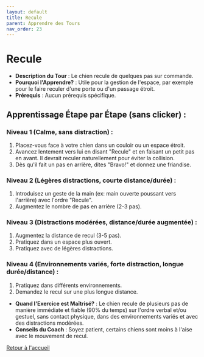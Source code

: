 ```yaml
---
layout: default
title: Recule
parent: Apprendre des Tours
nav_order: 23
---
```


# Recule
- **Description du Tour** : Le chien recule de quelques pas sur commande.
- **Pourquoi l'Apprendre?** : Utile pour la gestion de l'espace, par exemple pour le faire reculer d'une porte ou d'un passage étroit.
- **Prérequis** : Aucun prérequis spécifique.

## Apprentissage Étape par Étape (sans clicker) :

### Niveau 1 (Calme, sans distraction) :
1. Placez-vous face à votre chien dans un couloir ou un espace étroit.
2. Avancez lentement vers lui en disant "Recule" et en faisant un petit pas en avant. Il devrait reculer naturellement pour éviter la collision.
3. Dès qu'il fait un pas en arrière, dites "Bravo!" et donnez une friandise.

### Niveau 2 (Légères distractions, courte distance/durée) :
1. Introduisez un geste de la main (ex: main ouverte poussant vers l'arrière) avec l'ordre "Recule".
2. Augmentez le nombre de pas en arrière (2-3 pas).

### Niveau 3 (Distractions modérées, distance/durée augmentée) :
1. Augmentez la distance de recul (3-5 pas).
2. Pratiquez dans un espace plus ouvert.
3. Pratiquez avec de légères distractions.

### Niveau 4 (Environnements variés, forte distraction, longue durée/distance) :
1. Pratiquez dans différents environnements.
2. Demandez le recul sur une plus longue distance.

- **Quand l'Exercice est Maîtrisé?** : Le chien recule de plusieurs pas de manière immédiate et fiable (90% du temps) sur l'ordre verbal et/ou gestuel, sans contact physique, dans des environnements variés et avec des distractions modérées.
- **Conseils du Coach** : Soyez patient, certains chiens sont moins à l'aise avec le mouvement de recul. 

[Retour à l'accueil](../index.md) 